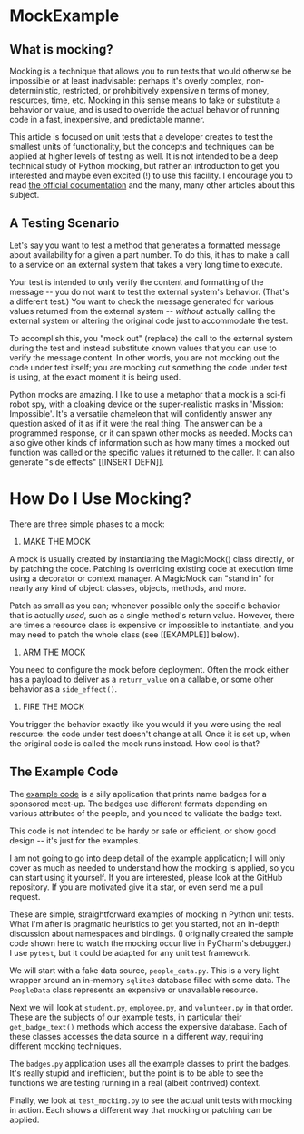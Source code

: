 # MockExample

## What is mocking?

Mocking is a technique that allows you to run tests that would otherwise
be impossible or at least inadvisable: perhaps it's overly complex,
non-deterministic, restricted, or prohibitively expensive n terms of
money, resources, time, etc. Mocking in this sense means to fake or
substitute a behavior or value, and is used to override the actual
behavior of running code in a fast, inexpensive, and predictable manner.

This article is focused on unit tests that a developer creates to test
the smallest units of functionality, but the concepts and techniques can
be applied at higher levels of testing as well. It is not intended to be
a deep technical study of Python mocking, but rather an introduction to
get you interested and maybe even excited (!) to use this facility. I
encourage you to read [the official documentation](https://docs.python.org/3/library/unittest.mock.html#module-unittest.mock) and the many, many other
articles about this subject.

## A Testing Scenario

Let's say you want to test a method that generates a formatted message
about availability for a given a part number. To do this, it has to
make a call to a service on an external system that takes a very long
time to execute.

Your test is intended to only verify the content and formatting of the
message -- you do not want to test the external system's behavior.
(That's a different test.) You want to check the message generated for
various values returned from the external system -- *without* actually
calling the external system or altering the original code just to
accommodate the test.

To accomplish this, you "mock out" (replace) the call to the external
system during the test and instead substitute known values that you can
use to verify the message content. In other words, you are not mocking
out the code under test itself; you are mocking out something the code
under test is using, at the exact moment it is being used.

Python mocks are amazing. I like to use a metaphor
that a mock is a sci-fi robot spy, with a cloaking device or the
super-realistic masks in 'Mission: Impossible'. It's a versatile
chameleon that will confidently answer any question asked of it as if
it were the real thing. The answer can be a programmed response, or it
can spawn other mocks as needed. Mocks can also give other kinds of
information such as how many times a mocked out function was called or
the specific values it returned to the caller. It can also generate
"side effects" [[INSERT DEFN]].


# How Do I Use Mocking?

There are three simple phases to a mock:

1. MAKE THE MOCK

A mock is usually created by instantiating the MagicMock() class
directly, or by patching the code. Patching is overriding existing code
at execution time using a decorator or context manager. A MagicMock can
"stand in" for nearly any kind of object: classes, objects, methods, and more.

Patch as small as you can; whenever possible only the specific behavior
that is actually _used_, such as a single method's return value.
However, there are times a resource class is expensive or impossible to
instantiate, and you may need to patch the whole class (see [[EXAMPLE]]
below).

1. ARM THE MOCK

You need to configure the mock before deployment. Often the mock either
has a payload to deliver as a `return_value` on a callable, or some
other behavior as a `side_effect()`.

1. FIRE THE MOCK

You trigger the behavior exactly like you would if you were using the
real resource: the code under test doesn't change at all. Once it is set
up, when the original code is called the mock runs instead. How cool is
that?

## The Example Code

The [example code](https://github.com/mindthump/MockExample)
is a silly application that prints name badges for a
sponsored meet-up. The badges use different formats depending on various
attributes of the people, and you need to validate the badge text.

This code is not intended to be hardy or safe or efficient, or show
good design -- it's just for the examples.

I am not going to go into deep detail of the example application; I will
only cover as much as needed to understand how the mocking is applied, so you 
can start using it yourself. If you are interested, please look at the GitHub repository.
If you are motivated give it a star, or even send me a pull request.

These are simple, straightforward examples of mocking in Python unit
tests. What I'm after is pragmatic heuristics to get you started, not an
in-depth discussion about namespaces and bindings. (I originally created
the sample code shown here to watch the mocking occur live in PyCharm's
debugger.) I use `pytest`, but it could be adapted for any unit test
framework.

We will start with a fake data source, `people_data.py`. This is a very
light wrapper around an in-memory `sqlite3` database filled with some
data. The `PeopleData` class represents an expensive or unavailable
resource.

Next we will look at `student.py`, `employee.py`, and `volunteer.py` in
that order. These are the subjects of our example tests, in particular
their `get_badge_text()` methods which access the expensive database.
Each of these classes accesses the data source in a different way,
requiring different mocking techniques.

The `badges.py` application uses all the example classes to print the
badges. It's really stupid and inefficient, but the point is to be able
to see the functions we are testing running in a real (albeit contrived)
context.

Finally, we look at `test_mocking.py` to see the actual unit tests with
mocking in action. Each shows a different way that mocking or patching
can be applied.
